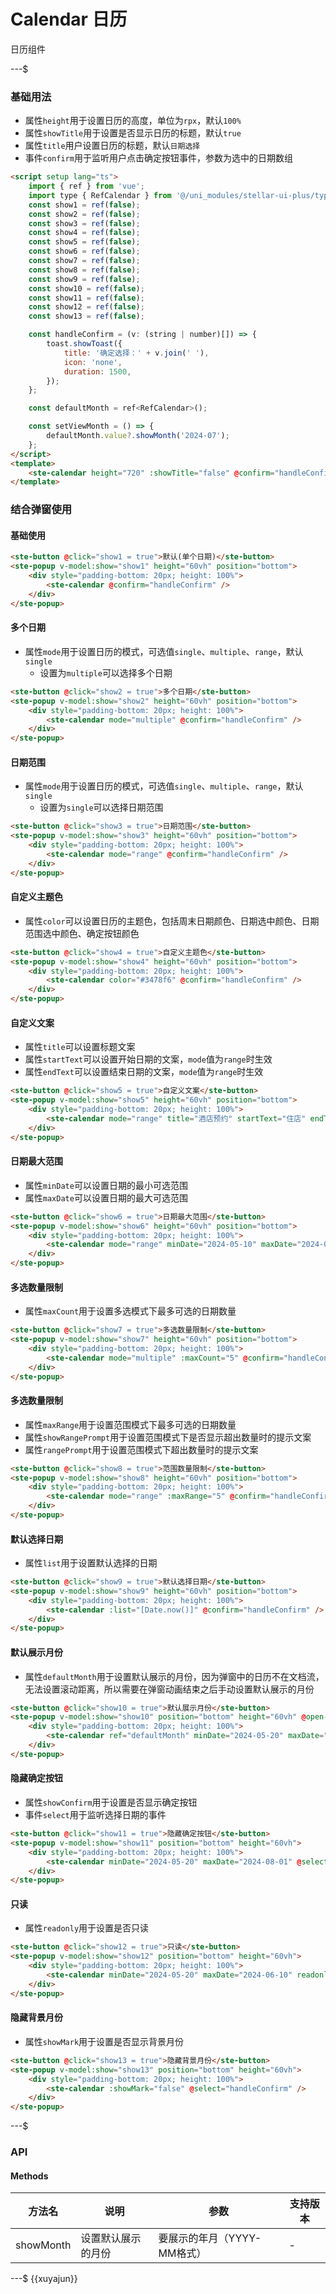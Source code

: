 # Calendar 日历

日历组件

---$

### 基础用法

-   属性`height`用于设置日历的高度，单位为`rpx`，默认`100%`
-   属性`showTitle`用于设置是否显示日历的标题，默认`true`
-   属性`title`用户设置日历的标题，默认`日期选择`
-   事件`confirm`用于监听用户点击确定按钮事件，参数为选中的日期数组

```html
<script setup lang="ts">
    import { ref } from 'vue';
    import type { RefCalendar } from '@/uni_modules/stellar-ui-plus/types/refComponents';
    const show1 = ref(false);
    const show2 = ref(false);
    const show3 = ref(false);
    const show4 = ref(false);
    const show5 = ref(false);
    const show6 = ref(false);
    const show7 = ref(false);
    const show8 = ref(false);
    const show9 = ref(false);
    const show10 = ref(false);
    const show11 = ref(false);
    const show12 = ref(false);
    const show13 = ref(false);

    const handleConfirm = (v: (string | number)[]) => {
        toast.showToast({
            title: '确定选择：' + v.join(' '),
            icon: 'none',
            duration: 1500,
        });
    };

    const defaultMonth = ref<RefCalendar>();

    const setViewMonth = () => {
        defaultMonth.value?.showMonth('2024-07');
    };
</script>
<template>
    <ste-calendar height="720" :showTitle="false" @confirm="handleConfirm" />
</template>
```

### 结合弹窗使用

#### 基础使用

```html
<ste-button @click="show1 = true">默认(单个日期)</ste-button>
<ste-popup v-model:show="show1" height="60vh" position="bottom">
    <div style="padding-bottom: 20px; height: 100%">
        <ste-calendar @confirm="handleConfirm" />
    </div>
</ste-popup>
```

#### 多个日期

-   属性`mode`用于设置日历的模式，可选值`single`、`multiple`、`range`，默认`single`
    -   设置为`multiple`可以选择多个日期

```html
<ste-button @click="show2 = true">多个日期</ste-button>
<ste-popup v-model:show="show2" height="60vh" position="bottom">
    <div style="padding-bottom: 20px; height: 100%">
        <ste-calendar mode="multiple" @confirm="handleConfirm" />
    </div>
</ste-popup>
```

#### 日期范围

-   属性`mode`用于设置日历的模式，可选值`single`、`multiple`、`range`，默认`single`
    -   设置为`single`可以选择日期范围

```html
<ste-button @click="show3 = true">日期范围</ste-button>
<ste-popup v-model:show="show3" height="60vh" position="bottom">
    <div style="padding-bottom: 20px; height: 100%">
        <ste-calendar mode="range" @confirm="handleConfirm" />
    </div>
</ste-popup>
```

#### 自定义主题色

-   属性`color`可以设置日历的主题色，包括周末日期颜色、日期选中颜色、日期范围选中颜色、确定按钮颜色

```html
<ste-button @click="show4 = true">自定义主题色</ste-button>
<ste-popup v-model:show="show4" height="60vh" position="bottom">
    <div style="padding-bottom: 20px; height: 100%">
        <ste-calendar color="#3478f6" @confirm="handleConfirm" />
    </div>
</ste-popup>
```

#### 自定义文案

-   属性`title`可以设置标题文案
-   属性`startText`可以设置开始日期的文案，`mode`值为`range`时生效
-   属性`endText`可以设置结束日期的文案，`mode`值为`range`时生效

```html
<ste-button @click="show5 = true">自定义文案</ste-button>
<ste-popup v-model:show="show5" height="60vh" position="bottom">
    <div style="padding-bottom: 20px; height: 100%">
        <ste-calendar mode="range" title="酒店预约" startText="住店" endText="离店" @confirm="handleConfirm" />
    </div>
</ste-popup>
```

#### 日期最大范围

-   属性`minDate`可以设置日期的最小可选范围
-   属性`maxDate`可以设置日期的最大可选范围

```html
<ste-button @click="show6 = true">日期最大范围</ste-button>
<ste-popup v-model:show="show6" height="60vh" position="bottom">
    <div style="padding-bottom: 20px; height: 100%">
        <ste-calendar mode="range" minDate="2024-05-10" maxDate="2024-05-20" @confirm="handleConfirm" />
    </div>
</ste-popup>
```

#### 多选数量限制

-   属性`maxCount`用于设置多选模式下最多可选的日期数量

```html
<ste-button @click="show7 = true">多选数量限制</ste-button>
<ste-popup v-model:show="show7" height="60vh" position="bottom">
    <div style="padding-bottom: 20px; height: 100%">
        <ste-calendar mode="multiple" :maxCount="5" @confirm="handleConfirm" />
    </div>
</ste-popup>
```

#### 多选数量限制

-   属性`maxRange`用于设置范围模式下最多可选的日期数量
-   属性`showRangePrompt`用于设置范围模式下是否显示超出数量时的提示文案
-   属性`rangePrompt`用于设置范围模式下超出数量时的提示文案

```html
<ste-button @click="show8 = true">范围数量限制</ste-button>
<ste-popup v-model:show="show8" height="60vh" position="bottom">
    <div style="padding-bottom: 20px; height: 100%">
        <ste-calendar mode="range" :maxRange="5" @confirm="handleConfirm" />
    </div>
</ste-popup>
```

#### 默认选择日期

-   属性`list`用于设置默认选择的日期

```html
<ste-button @click="show9 = true">默认选择日期</ste-button>
<ste-popup v-model:show="show9" height="60vh" position="bottom">
    <div style="padding-bottom: 20px; height: 100%">
        <ste-calendar :list="[Date.now()]" @confirm="handleConfirm" />
    </div>
</ste-popup>
```

#### 默认展示月份

-   属性`defaultMonth`用于设置默认展示的月份，因为弹窗中的日历不在文档流，无法设置滚动距离，所以需要在弹窗动画结束之后手动设置默认展示的月份

```html
<ste-button @click="show10 = true">默认展示月份</ste-button>
<ste-popup v-model:show="show10" position="bottom" height="60vh" @open-after="setViewMonth">
    <div style="padding-bottom: 20px; height: 100%">
        <ste-calendar ref="defaultMonth" minDate="2024-05-20" maxDate="2024-08-01" @confirm="handleConfirm" />
    </div>
</ste-popup>
```

#### 隐藏确定按钮

-   属性`showConfirm`用于设置是否显示确定按钮
-   事件`select`用于监听选择日期的事件

```html
<ste-button @click="show11 = true">隐藏确定按钮</ste-button>
<ste-popup v-model:show="show11" position="bottom" height="60vh">
    <div style="padding-bottom: 20px; height: 100%">
        <ste-calendar minDate="2024-05-20" maxDate="2024-08-01" @select="handleConfirm" :showConfirm="false" />
    </div>
</ste-popup>
```

#### 只读

-   属性`readonly`用于设置是否只读

```html
<ste-button @click="show12 = true">只读</ste-button>
<ste-popup v-model:show="show12" position="bottom" height="60vh">
    <div style="padding-bottom: 20px; height: 100%">
        <ste-calendar minDate="2024-05-20" maxDate="2024-06-10" readonly :list="['2024-05-21']" />
    </div>
</ste-popup>
```

#### 隐藏背景月份

-   属性`showMark`用于设置是否显示背景月份

```html
<ste-button @click="show13 = true">隐藏背景月份</ste-button>
<ste-popup v-model:show="show13" position="bottom" height="60vh">
    <div style="padding-bottom: 20px; height: 100%">
        <ste-calendar :showMark="false" @select="handleConfirm" />
    </div>
</ste-popup>
```

---$

### API

<!-- props -->

#### Methods

| 方法名    | 说明               | 参数                        | 支持版本 |
| --------- | ------------------ | --------------------------- | -------- |
| showMonth | 设置默认展示的月份 | 要展示的年月（YYYY-MM格式） | -        |

---$
{{xuyajun}}

